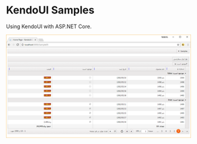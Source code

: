KendoUI Samples
=======

Using KendoUI with ASP.NET Core.

![KendoUI Samples](/src/KendoUI.Core.Samples/wwwroot/images/samples.png)
